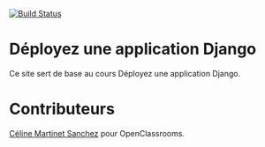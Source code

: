 [![Build Status](https://app.travis-ci.com/AbdelMfossa/deployez_une_application_django.svg?branch=master)](https://app.travis-ci.com/AbdelMfossa/deployez_une_application_django)

# Déployez une application Django

Ce site sert de base au cours Déployez une application Django. 

# Contributeurs

[Céline Martinet Sanchez](https://github.com/celine-m-s) pour OpenClassrooms.
